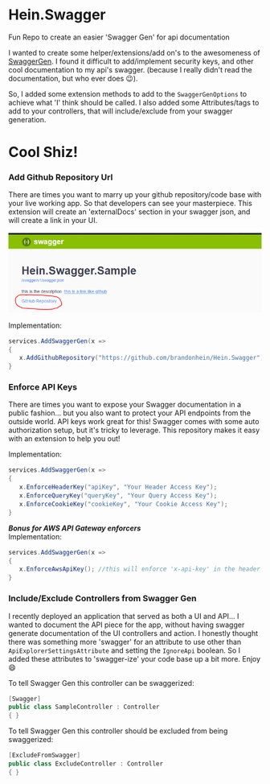 # Hein.Swagger
Fun Repo to create an easier 'Swagger Gen' for api documentation

I wanted to create some helper/extensions/add on's to the awesomeness of [SwaggerGen](https://github.com/swagger-api/swagger-codegen).  I found it difficult to add/implement security keys, and other cool documentation to my api's swagger. (because I really didn't read the documentation, but who ever does :wink:).

So, I added some extension methods to add to the `SwaggerGenOptions` to achieve what 'I' think should be called.  I also added some Attributes/tags to add to your controllers, that will include/exclude from your swagger generation.

# Cool Shiz!
### Add Github Repository Url
There are times you want to marry up your github repository/code base with your live working app.  So that developers can see your masterpiece.  This extension will create an 'externalDocs' section in your swagger json, and will create a link in your UI.

![](/.images/github-url-on-swagger.PNG)

Implementation:
```csharp
services.AddSwaggerGen(x =>
{
   x.AddGithubRepository("https://github.com/brandonhein/Hein.Swagger");
}
```

### Enforce API Keys
There are times you want to expose your Swagger documentation in a public fashion... but you also want to protect your API endpoints from the outside world.  API keys work great for this!  Swagger comes with some auto authorization setup, but it's tricky to leverage.  This repository makes it easy with an extension to help you out!

Implementation:
```csharp
services.AddSwaggerGen(x =>
{
   x.EnforceHeaderKey("apiKey", "Your Header Access Key");
   x.EnforceQueryKey("queryKey", "Your Query Access Key");
   x.EnforceCookieKey("cookieKey", "Your Cookie Access Key");
}
```
***Bonus for AWS API Gateway enforcers***  
Implementation:
```csharp
services.AddSwaggerGen(x =>
{
   x.EnforceAwsApiKey(); //this will enforce 'x-api-key' in the header
}
```

### Include/Exclude Controllers from Swagger Gen
I recently deployed an application that served as both a UI and API... I wanted to document the API piece for the app, without having swagger generate documentation of the UI controllers and action.  I honestly thought there was something more 'swagger' for an attribute to use other than `ApiExplorerSettingsAttribute` and setting the `IgnoreApi` boolean.  So I added these attributes to 'swagger-ize' your code base up a bit more. Enjoy :smile:

To tell Swagger Gen this controller can be swaggerized:
```csharp
[Swagger]
public class SampleController : Controller
{ }
```
To tell Swagger Gen this controller should be excluded from being swaggerized:
```csharp
[ExcludeFromSwagger]
public class ExcludeController : Controller
{ }
```

